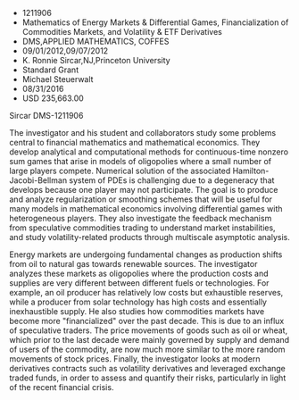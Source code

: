 
* 1211906
* Mathematics of Energy Markets & Differential Games, Financialization of Commodities Markets, and Volatility & ETF Derivatives
* DMS,APPLIED MATHEMATICS, COFFES
* 09/01/2012,09/07/2012
* K. Ronnie Sircar,NJ,Princeton University
* Standard Grant
* Michael Steuerwalt
* 08/31/2016
* USD 235,663.00

Sircar DMS-1211906

The investigator and his student and collaborators study some problems central
to financial mathematics and mathematical economics. They develop analytical and
computational methods for continuous-time nonzero sum games that arise in models
of oligopolies where a small number of large players compete. Numerical solution
of the associated Hamilton-Jacobi-Bellman system of PDEs is challenging due to a
degeneracy that develops because one player may not participate. The goal is to
produce and analyze regularization or smoothing schemes that will be useful for
many models in mathematical economics involving differential games with
heterogeneous players. They also investigate the feedback mechanism from
speculative commodities trading to understand market instabilities, and study
volatility-related products through multiscale asymptotic analysis.

Energy markets are undergoing fundamental changes as production shifts from oil
to natural gas towards renewable sources. The investigator analyzes these
markets as oligopolies where the production costs and supplies are very
different between different fuels or technologies. For example, an oil producer
has relatively low costs but exhaustible reserves, while a producer from solar
technology has high costs and essentially inexhaustible supply. He also studies
how commodities markets have become more "financialized" over the past decade.
This is due to an influx of speculative traders. The price movements of goods
such as oil or wheat, which prior to the last decade were mainly governed by
supply and demand of users of the commodity, are now much more similar to the
more random movements of stock prices. Finally, the investigator looks at modern
derivatives contracts such as volatility derivatives and leveraged exchange
traded funds, in order to assess and quantify their risks, particularly in light
of the recent financial crisis.
